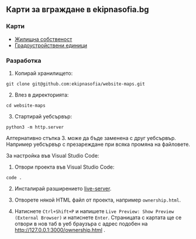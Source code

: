 ## Карти за вграждане в ekipnasofia.bg

### Карти

- [Жилищна собственост](https://ekipnasofia.github.io/website-maps/ownership.html)
- [Градоустройствени единици](https://ekipnasofia.github.io/website-maps/g_spot.html)

### Разработка


1. Копирай хранилището:

```
git clone git@github.com:ekipnasofia/website-maps.git
```

2. Влез в директорията:

```
cd website-maps
```

3. Стартирай уебсървър:

```
python3 -m http.server
```


Алтернативно стъпка 3. може да бъде заменена с друг уебсървър. Например уебсървър с презареждане при всяка промяна на файловете.

За настройка във Visual Studio Code:

1. Отвори проекта във Visual Studio Code:

```
code .
```

2. Инсталирай разширението [live-server](https://marketplace.visualstudio.com/items?itemName=ms-vscode.live-server).

3. Отворете някой HTML файл от проекта, например `ownership.html`.

4. Натиснете `Ctrl+Shift+P` и напишете `Live Preview: Show Preview (External Browser)` и натиснете `Enter`. Страницата с картата ще се отвори в нов таб в уеб браузъра с адрес подобен на http://127.0.0.1:3000/ownership.html .
